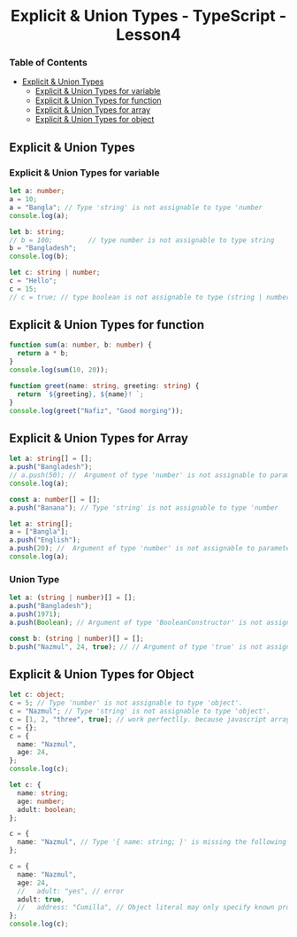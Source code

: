 <br />
 <p align="center">
    <h1 align="center"> Explicit & Union Types - TypeScript - Lesson4 </h1>
</p>

<!-- TABLE OF CONTENTS -->

### Table of Contents

- [Explicit & Union Types](#explicit--union-types)
  - [Explicit & Union Types for variable](#explicit--union-types-for-variable)
  - [Explicit & Union Types for function](#explicit--union-types-for-function)
  - [Explicit & Union Types for array](#explicit--union-types-for-array)
  - [Explicit & Union Types for object](#explicit--union-types-for-object)

## Explicit & Union Types

### Explicit & Union Types for variable

```typescript
let a: number;
a = 10;
a = "Bangla"; // Type 'string' is not assignable to type 'number
console.log(a);
```

```typescript
let b: string;
// b = 100;         // type number is not assignable to type string
b = "Bangladesh";
console.log(b);
```

```typescript
let c: string | number;
c = "Hello";
c = 15;
// c = true; // type boolean is not assignable to type (string | number)
```

## Explicit & Union Types for function

```typescript
function sum(a: number, b: number) {
  return a * b;
}
console.log(sum(10, 20));
```

```typescript
function greet(name: string, greeting: string) {
  return `${greeting}, ${name}! `;
}
console.log(greet("Nafiz", "Good morging"));
```

## Explicit & Union Types for Array

```typescript
let a: string[] = [];
a.push("Bangladesh");
// a.push(50); //  Argument of type 'number' is not assignable to parameter of type 'string'.
console.log(a);
```

```typescript
const a: number[] = [];
a.push("Banana"); // Type 'string' is not assignable to type 'number
```

```typescript
let a: string[];
a = ["Bangla"];
a.push("English");
a.push(20); //  Argument of type 'number' is not assignable to parameter of type 'string'.
console.log(a);
```

### Union Type

```typescript
let a: (string | number)[] = [];
a.push("Bangladesh");
a.push(1971);
a.push(Boolean); // Argument of type 'BooleanConstructor' is not assignable to parameter of type 'string | number'.
```

```typescript
const b: (string | number)[] = [];
b.push("Nazmul", 24, true); // // Argument of type 'true' is not assignable to parameter of type 'string | number'.
```

## Explicit & Union Types for Object

```typescript
let c: object;
c = 5; // Type 'number' is not assignable to type 'object'.
c = "Nazmul"; // Type 'string' is not assignable to type 'object'.
c = [1, 2, "three", true]; // work perfectlly. because javascript array is a kind of object.
c = {};
c = {
  name: "Nazmul",
  age: 24,
};
console.log(c);
```

```typescript
let c: {
  name: string;
  age: number;
  adult: boolean;
};

c = {
  name: "Nazmul", // Type '{ name: string; }' is missing the following properties from type '{ name: string; age: number; adult: boolean; }': age, adult
};
```

```typescript
c = {
  name: "Nazmul",
  age: 24,
  //   adult: "yes", // error
  adult: true,
  //   address: "Cumilla", // Object literal may only specify known properties, and 'address' does not exist in type '{ name: string; age: number; adult: boolean; }'.
};
console.log(c);
```
